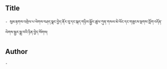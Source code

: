 ## Title
	- སུམ་རྟགས་འགྲེལ་པ་ལེགས་བཤད་སྣང་བྱེད་ནོར་བུ་དང་སྐད་གཉིས་སྦྱོར་ཚུལ་ཀུན་གསལ་མེ་ལོང་དང་གཟུངས་སྔགས་ཀློག་འདོན་ལེགས་སྦྱར་སྨྲ་བའི་ཉིན་བྱེད་སོགས།

## Author
	- 

